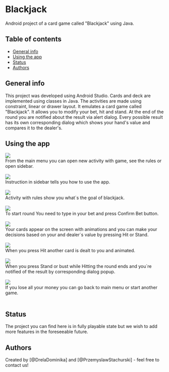# Blackjack
Android project of a card game called "Blackjack" using Java.

## Table of contents
* [General info](#general-info)
* [Using the app](#using-the-app)
* [Status](#status)
* [Authors](#authors)

## General info

This project was developed using Android Studio. Cards and deck are implemented using classes in Java. The activities are made using constraint, linear or drawer layout. It emulates a card game called "Blackjack". It allows you to modify your bet, hit and stand. At the end of the round you are notified about the result via alert dialog. Every possible result has its own corresponding dialog which shows your hand's value and compares it to the dealer's.

## Using the app

![](Images/MainScreen.PNG) </br>
From the main menu you can open new activity with game, see the rules or open sidebar.  </br> 
 </br> 
![](Images/hamburger.PNG) </br>
Instruction in sidebar tells you how to use the app. </br>
 </br> 
![](Images/rules.PNG) </br>
Activity with rules show you what\`s the goal of blackjack. </br>
 </br> 
![](Images/mainscr.PNG) </br>
To start round You need to type in your bet and press Confirm Bet button. </br>
 </br> 
![](Images/startinground.png) </br>
Your cards appear on the screen with animations and you can make your decisions based on your and dealer\`s value by pressing Hit or Stand. </br>
 </br> 
![](Images/hitting.png) </br>
When you press Hit another card is dealt to you and animated. </br>
 </br> 
![](Images/endofround.png) </br>
When you press Stand or bust while Hitting the round ends and you\`re notified of the result by corresponding dialog popup. </br>
 </br> 
![](Images/playagain.PNG) </br>
If you lose all your money you can go back to main menu or start another game. </br>
 </br> 

## Status
The project you can find here is in fully playable state but we wish to add more features in the foreseeable future. 

## Authors
Created by [@DrelaDominika] and [@PrzemyslawStachurski] - feel free to contact us!
